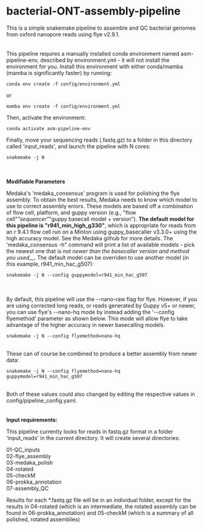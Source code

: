 # bacterial-ONT-assembly-pipeline
This is a simple snakemake pipeline to assemble and QC bacterial genomes from oxford nanopore reads using flye v2.9.1. \
  \
  \
This pipeline requires a manually installed conda environment named asm-pipeline-env, described by environment.yml - it will not install the environment for you.  Install this environment with either conda/mamba (mamba is significantly faster) by running:


```
conda env create -f config/environment.yml
```
or
``` 
mamba env create -f config/environment.yml
```

Then, activate the environment:

```
conda activate asm-pipeline-env
```

Finally, move your sequencing reads (.fastq.gz) to a folder in this directory called 'input_reads', and launch the pipeline with N cores:

```
snakemake -j N
```


 \
 \
 **Modifiable Parameters**  
 
  
 
Medaka's 'medaka_consensus' program is used for polishing the flye assembly.  To obtain the best results, Medaka needs to know which model to use to correct assembly errors.  These models are based off a combination of flow cell, platform, and guppy version (e.g., "flow cell"_"sequencer"_"guppy basecall model + version"). **The default model for this pipeline is "r941_min_high_g330"**, which is appropriate for reads from an r 9.4.1 flow cell run on a MinIon using guppy_basecaller v3.3.0+ using the high accuracy model.  See the Medaka github for more details.  The 'medaka_consensus -h" command will print a list of available models - pick the newest one that is _not newer than the basecaller version and method you used___.  The default model can be overriden to use another model (in this example, r941_min_hac_g507):


```
snakemake -j N --config guppymodel=r941_min_hac_g507
```
  \
  \
By default, this pipeline will use the --nano-raw flag for flye.  However, if you are using corrected long reads, or reads generated by Guppy v5+ or newer, you can use flye's --nano-hq mode by instead adding the '--config flyemethod' parameter as shown below.  This mode will allow flye to take advantage of the higher accuracy in newer basecalling models. 
  
  
```
snakemake -j N --config flyemethod=nano-hq
```
  \
These can of course be combined to produce a better assembly from newer data:
```
snakemake -j N --config flyemethod=nano-hq guppymodel=r941_min_hac_g507
```
  \
Both of these values could also changed by editing the respective values in config/pipeline_config.yaml.  \
  \
  \
**Input requirements:**

This pipeline currently looks for reads in fastq.gz format in a folder 'input_reads' in the current directory.  It will create several directories:

01-QC_inputs  \
02-flye_assembly  \
03-medaka_polish  \
04-rotated  \
05-checkM  \
06-prokka_annotation  \
07-assembly_QC  
  

Results for each *.fastq.gz file will be in an individual folder, except for the results in 04-rotated (which is an intermediate, the rotated assembly can be found in 06-prokka_annotation) and 05-checkM (which is a summary of all polished, rotated assemblies)
